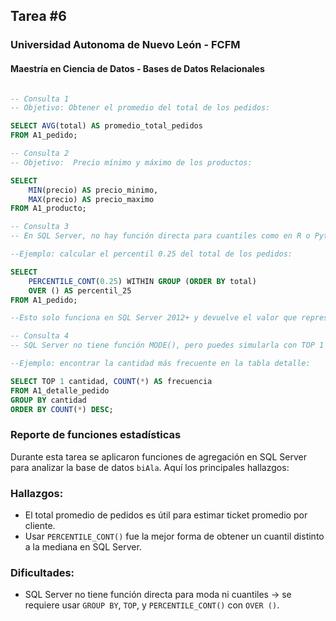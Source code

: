 ## Tarea #6
### Universidad Autonoma de Nuevo León - FCFM
#### Maestría en Ciencia de Datos - Bases de Datos Relacionales


```sql

-- Consulta 1
-- Objetivo: Obtener el promedio del total de los pedidos:

SELECT AVG(total) AS promedio_total_pedidos
FROM A1_pedido;

-- Consulta 2
-- Objetivo:  Precio mínimo y máximo de los productos:

SELECT 
    MIN(precio) AS precio_minimo,
    MAX(precio) AS precio_maximo
FROM A1_producto;

-- Consulta 3
-- En SQL Server, no hay función directa para cuantiles como en R o Python, pero puedes simularlo con percentiles usando PERCENTILE_CONT.

--Ejemplo: calcular el percentil 0.25 del total de los pedidos:

SELECT 
    PERCENTILE_CONT(0.25) WITHIN GROUP (ORDER BY total) 
    OVER () AS percentil_25
FROM A1_pedido;

--Esto solo funciona en SQL Server 2012+ y devuelve el valor que representa el percentil 25 (Q1), distinto a la mediana (Q2).

-- Consulta 4
-- SQL Server no tiene función MODE(), pero puedes simularla con TOP 1 y GROUP BY.

--Ejemplo: encontrar la cantidad más frecuente en la tabla detalle:

SELECT TOP 1 cantidad, COUNT(*) AS frecuencia
FROM A1_detalle_pedido
GROUP BY cantidad
ORDER BY COUNT(*) DESC;

```

### Reporte de funciones estadísticas

Durante esta tarea se aplicaron funciones de agregación en SQL Server para analizar la base de datos `biAla`. Aquí los principales hallazgos:

### Hallazgos:
- El total promedio de pedidos es útil para estimar ticket promedio por cliente.
- Usar `PERCENTILE_CONT()` fue la mejor forma de obtener un cuantil distinto a la mediana en SQL Server.

### Dificultades:
- SQL Server no tiene función directa para moda ni cuantiles → se requiere usar `GROUP BY`, `TOP`, y `PERCENTILE_CONT()` con `OVER ()`.


